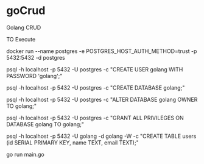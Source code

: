 # goCrud

Golang CRUD

TO Execute

docker run --name postgres -e POSTGRES_HOST_AUTH_METHOD=trust -p 5432:5432 -d postgres

psql -h localhost -p 5432 -U postgres -c "CREATE USER golang WITH PASSWORD 'golang';"

psql -h localhost -p 5432 -U postgres -c "CREATE DATABASE golang;"

psql -h localhost -p 5432 -U postgres -c "ALTER DATABASE golang OWNER TO golang;"

psql -h localhost -p 5432 -U postgres -c "GRANT ALL PRIVILEGES ON DATABASE golang TO golang;"

psql -h localhost -p 5432 -U golang -d golang -W -c "CREATE TABLE users (id SERIAL PRIMARY KEY, name TEXT, email TEXT);"



go run main.go
